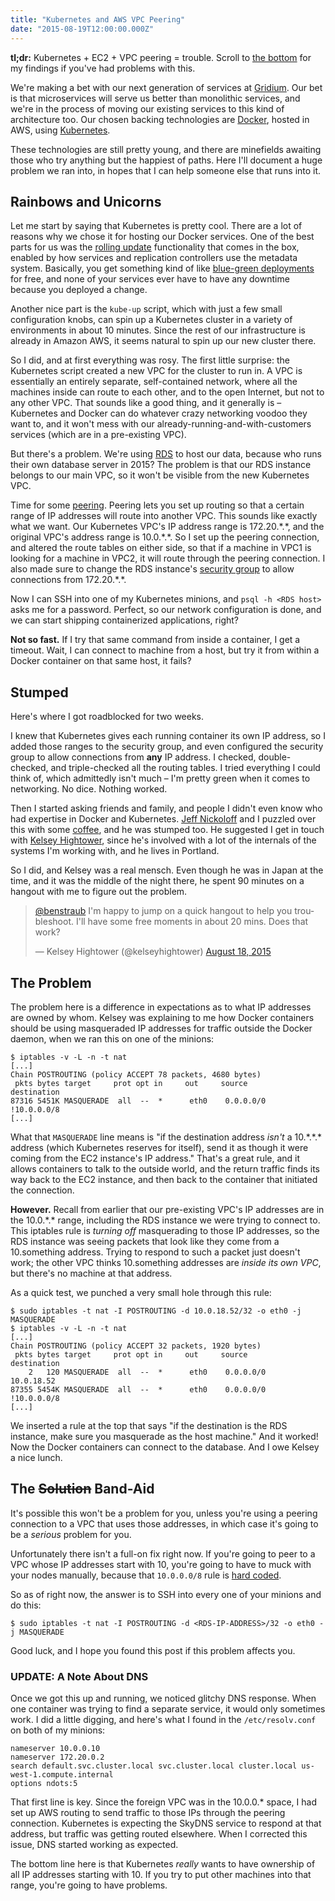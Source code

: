 ```yaml
---
title: "Kubernetes and AWS VPC Peering"
date: "2015-08-19T12:00:00.000Z"
---
```


**tl;dr:** Kubernetes + EC2 + VPC peering = trouble.
Scroll to [the bottom](#the-solution-band-aid) for my findings if you've had problems with this.

We're making a bet with our next generation of services at [Gridium](http://www.gridium.com/).
Our bet is that microservices will serve us better than monolithic services, and we're in the process of moving our existing services to this kind of architecture too.
Our chosen backing technologies are [Docker][docker], hosted in AWS, using [Kubernetes][k8s].

[docker]: https://www.docker.com/
[k8s]: http://kubernetes.io/

These technologies are still pretty young, and there are minefields awaiting those who try anything but the happiest of paths.
Here I'll document a huge problem we ran into, in hopes that I can help someone else that runs into it.

## Rainbows and Unicorns

Let me start by saying that Kubernetes is pretty cool.
There are a lot of reasons why we chose it for hosting our Docker services.
One of the best parts for us was the [rolling update](https://github.com/kubernetes/kubernetes/blob/master/docs/design/simple-rolling-update.md) functionality that comes in the box, enabled by how services and replication controllers use the metadata system.
Basically, you get something kind of like [blue-green deployments](http://martinfowler.com/bliki/BlueGreenDeployment.html) for free, and none of your services ever have to have any downtime because you deployed a change.

Another nice part is the `kube-up` script, which with just a few small configuration knobs, can spin up a Kubernetes cluster in a variety of environments in about 10 minutes.
Since the rest of our infrastructure is already in Amazon AWS, it seems natural to spin up our new cluster there.

So I did, and at first everything was rosy.
The first little surprise: the Kubernetes script created a new VPC for the cluster to run in.
A VPC is essentially an entirely separate, self-contained network, where all the machines inside can route to each other, and to the open Internet, but not to any other VPC.
That sounds like a good thing, and it generally is – Kubernetes and Docker can do whatever crazy networking voodoo they want to, and it won't mess with our already-running-and-with-customers services (which are in a pre-existing VPC).

But there's a problem.
We're using [RDS](https://aws.amazon.com/rds/) to host our data, because who runs their own database server in 2015?
The problem is that our RDS instance belongs to our main VPC, so it won't be visible from the new Kubernetes VPC.

Time for some [peering](http://docs.aws.amazon.com/AmazonVPC/latest/UserGuide/vpc-peering.html).
Peering lets you set up routing so that a certain range of IP addresses will route into another VPC.
This sounds like exactly what we want.
Our Kubernetes VPC's IP address range is 172.20.\*.\*, and the original VPC's address range is 10.0.\*.\*.
So I set up the peering connection, and altered the route tables on either side, so that if a machine in VPC1 is looking for a machine in VPC2, it will route through the peering connection.
I also made sure to change the RDS instance's [security group](http://docs.aws.amazon.com/AWSEC2/latest/UserGuide/using-network-security.html) to allow connections from 172.20.\*.\*.

Now I can SSH into one of my Kubernetes minions, and `psql -h <RDS host>` asks me for a password.
Perfect, so our network configuration is done, and we can start shipping containerized applications, right?

**Not so fast.**
If I try that same command from inside a container, I get a timeout.
Wait, I can connect to machine from a host, but try it from within a Docker container on that same host, it fails?

## Stumped

Here's where I got roadblocked for two weeks.

I knew that Kubernetes gives each running container its own IP address, so I added those ranges to the security group, and even configured the security group to allow connections from **any** IP address.
I checked, double-checked, and triple-checked all the routing tables.
I tried everything I could think of, which admittedly isn't much – I'm pretty green when it comes to networking.
No dice.
Nothing worked.

Then I started asking friends and family, and people I didn't even know who had expertise in Docker and Kubernetes.
[Jeff Nickoloff](https://twitter.com/allingeek) and I puzzled over this with some [coffee](https://workfrom.co/albina-press), and he was stumped too.
He suggested I get in touch with [Kelsey Hightower](https://twitter.com/kelseyhightower), since he's involved with a lot of the internals of the systems I'm working with, and he lives in Portland.

So I did, and Kelsey was a real mensch.
Even though he was in Japan at the time, and it was the middle of the night there, he spent 90 minutes on a hangout with me to figure out the problem.

<blockquote class="twitter-tweet" data-lang="en"><p lang="en" dir="ltr"><a href="https://twitter.com/benstraub?ref_src=twsrc%5Etfw">@benstraub</a> I&#39;m happy to jump on a quick hangout to help you troubleshoot. I&#39;ll have some free moments in about 20 mins. Does that work?</p>&mdash; Kelsey Hightower (@kelseyhightower) <a href="https://twitter.com/kelseyhightower/status/633679300147855361?ref_src=twsrc%5Etfw">August 18, 2015</a></blockquote>
<script async src="https://platform.twitter.com/widgets.js" charset="utf-8"></script>

## The Problem

The problem here is a difference in expectations as to what IP addresses are owned by whom.
Kelsey was explaining to me how Docker containers should be using masqueraded IP addresses for traffic outside the Docker daemon, when we ran this on one of the minions:

```text
$ iptables -v -L -n -t nat
[...]
Chain POSTROUTING (policy ACCEPT 78 packets, 4680 bytes)
 pkts bytes target     prot opt in     out     source         destination
87316 5451K MASQUERADE  all  --  *      eth0    0.0.0.0/0     !10.0.0.0/8
[...]
```

What that `MASQUERADE` line means is "if the destination address _isn't_ a 10.\*.\*.\* address (which Kubernetes reserves for itself), send it as though it were coming from the EC2 instance's IP address."
That's a great rule, and it allows containers to talk to the outside world, and the return traffic finds its way back to the EC2 instance, and then back to the container that initiated the connection.

**However.**
Recall from earlier that our pre-existing VPC's IP addresses are in the 10.0.\*.\* range, including the RDS instance we were trying to connect to.
This iptables rule is _turning off_ masquerading to those IP addresses, so the RDS instance was seeing packets that look like they come from a 10.something address.
Trying to respond to such a packet just doesn't work; the other VPC thinks 10.something addresses are _inside its own VPC_, but there's no machine at that address.

As a quick test, we punched a very small hole through this rule:

```
$ sudo iptables -t nat -I POSTROUTING -d 10.0.18.52/32 -o eth0 -j MASQUERADE
$ iptables -v -L -n -t nat
[...]
Chain POSTROUTING (policy ACCEPT 32 packets, 1920 bytes)
 pkts bytes target     prot opt in     out     source           destination
    2   120 MASQUERADE  all  --  *      eth0    0.0.0.0/0        10.0.18.52
87355 5454K MASQUERADE  all  --  *      eth0    0.0.0.0/0       !10.0.0.0/8
[...]
```

We inserted a rule at the top that says "if the destination is the RDS instance, make sure you masquerade as the host machine."
And it worked!
Now the Docker containers can connect to the database.
And I owe Kelsey a nice lunch.

## The <strike>Solution</strike> Band-Aid

It's possible this won't be a problem for you, unless you're using a peering connection to a VPC that uses those addresses, in which case it's going to be a _serious_ problem for you.

Unfortunately there isn't a full-on fix right now.
If you're going to peer to a VPC whose IP addresses start with 10, you're going to have to muck with your nodes manually, because that `10.0.0.0/8` rule is [hard coded](https://github.com/kubernetes/kubernetes/blob/7c9bbef96ed7f2a192a1318aa312919b861aee00/pkg/kubelet/container_bridge.go#L124).

So as of right now, the answer is to SSH into every one of your minions and do this:

```
$ sudo iptables -t nat -I POSTROUTING -d <RDS-IP-ADDRESS>/32 -o eth0 -j MASQUERADE
```

Good luck, and I hope you found this post if this problem affects you.

### UPDATE: A Note About DNS

Once we got this up and running, we noticed glitchy DNS response.
When one container was trying to find a separate service, it would only sometimes work.
I did a little digging, and here's what I found in the `/etc/resolv.conf` on both of my minions:

```
nameserver 10.0.0.10
nameserver 172.20.0.2
search default.svc.cluster.local svc.cluster.local cluster.local us-west-1.compute.internal
options ndots:5
```

That first line is key.
Since the foreign VPC was in the 10.0.0.\* space, I had set up AWS routing to send traffic to those IPs through the peering connection.
Kubernetes is expecting the SkyDNS service to respond at that address, but traffic was getting routed elsewhere.
When I corrected this issue, DNS started working as expected.

The bottom line here is that Kubernetes _really_ wants to have ownership of all IP addresses starting with 10.
If you try to put other machines into that range, you're going to have problems.
